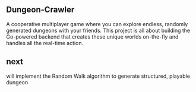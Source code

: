 ## Dungeon-Crawler
A cooperative multiplayer game where you can explore endless, randomly generated dungeons with your friends. This project is all about building the Go-powered backend that creates these unique worlds on-the-fly and handles all the real-time action.

## next
 will implement the Random Walk algorithm to generate structured, playable dungeon
